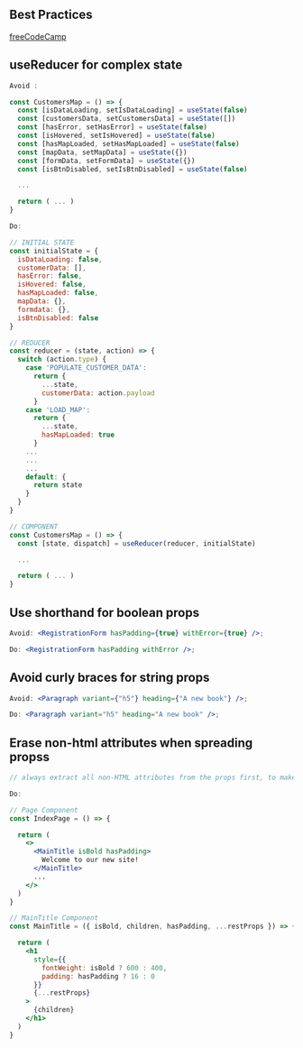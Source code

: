 ## Best Practices

[freeCodeCamp](https://www-freecodecamp-org.cdn.ampproject.org/c/s/www.freecodecamp.org/news/best-practices-for-react/amp/)

## useReducer for complex state

```jsx title='useReducer for complex state'
Avoid :

const CustomersMap = () => {
  const [isDataLoading, setIsDataLoading] = useState(false)
  const [customersData, setCustomersData] = useState([])
  const [hasError, setHasError] = useState(false)
  const [isHovered, setIsHovered] = useState(false)
  const [hasMapLoaded, setHasMapLoaded] = useState(false)
  const [mapData, setMapData] = useState({})
  const [formData, setFormData] = useState({})
  const [isBtnDisabled, setIsBtnDisabled] = useState(false)

  ...

  return ( ... )
}

Do:

// INITIAL STATE
const initialState = {
  isDataLoading: false,
  customerData: [],
  hasError: false,
  isHovered: false,
  hasMapLoaded: false,
  mapData: {},
  formdata: {},
  isBtnDisabled: false
}

// REDUCER
const reducer = (state, action) => {
  switch (action.type) {
    case 'POPULATE_CUSTOMER_DATA':
      return {
        ...state,
        customerData: action.payload
      }
    case 'LOAD_MAP':
      return {
        ...state,
        hasMapLoaded: true
      }
    ...
    ...
    ...
    default: {
      return state
    }
  }
}

// COMPONENT
const CustomersMap = () => {
  const [state, dispatch] = useReducer(reducer, initialState)

  ...

  return ( ... )
}

```

## Use shorthand for boolean props

```jsx title='Use shorthand for boolean props'
Avoid: <RegistrationForm hasPadding={true} withError={true} />;

Do: <RegistrationForm hasPadding withError />;
```

## Avoid curly braces for string props

```jsx title='Avoid curly braces for string props'
Avoid: <Paragraph variant={"h5"} heading={"A new book"} />;

Do: <Paragraph variant="h5" heading="A new book" />;
```

## Erase non-html attributes when spreading propss

```jsx title='Erase non-html attributes when spreading props'
// always extract all non-HTML attributes from the props first, to make sure that there are only valid HTML attributes in restProps that you're spreading onto a JSX element.

Do:

// Page Component
const IndexPage = () => {

  return (
    <>
      <MainTitle isBold hasPadding>
        Welcome to our new site!
      </MainTitle>
      ...
    </>
  )
}

// MainTitle Component
const MainTitle = ({ isBold, children, hasPadding, ...restProps }) => {

  return (
    <h1
      style={{
        fontWeight: isBold ? 600 : 400,
        padding: hasPadding ? 16 : 0
      }}
      {...restProps}
    >
      {children}
    </h1>
  )
}

```
